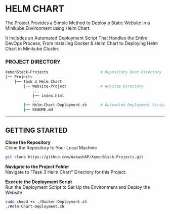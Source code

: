 # HELM CHART

The Project Provides a Simple Method to Deploy a Static Website in a Minikube Environment using Helm Chart.

It Includes an Automated Deployment Script That Handles the Entire DevOps Process, From Installing Docker & Helm Chart to Deploying Helm Chart in Minikube Cluster.

### PROJECT DIRECTORY

```bash
XenonStack-Projects                       # Repository Root Directory
|── Projects
    |── Task 3 Helm Chart
        |── Website-Project               # Website Directory
            ...
            |── index.html
            ...
        |── Helm-Chart-Deployment.sh      # Automated Deployment Script
        |── README.md
```

---

## GETTING STARTED

**Clone the Repository** <br>
  Clone the Repository to Your Local Machine
  ```bash
  git clone https://github.com/AakashAP/XenonStack-Projects.git
  ```

**Navigate to the Project Folder** <br>
  Navigate to "Task 3 Helm Chart" Directory for this Project.

**Execute the Deployment Script** <br>
  Run the Deployment Script to Set Up the Environment and Deploy the Website
  ```bash
  sudo chmod +x ./Docker-Deployment.sh
  ./Helm-Chart-Deployment.sh
  ```
